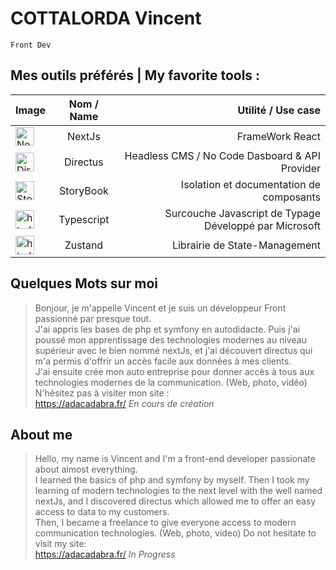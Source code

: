 # COTTALORDA Vincent

`Front Dev`

## Mes outils préférés | My favorite tools :
| Image         | Nom / Name    | Utilité / Use case  |
| ------------- |:-------------:| ---------:|
| <img src="https://ui-lib.com/blog/wp-content/uploads/2021/12/nextjs-boilerplate-logo.png" alt="NextJs" width="30" /> | NextJs | FrameWork React |
| <img src="https://camo.githubusercontent.com/ebf016c308b7472411bd951e5ee3c418a44c0755/68747470733a2f2f73332e616d617a6f6e6177732e636f6d2f662e636c2e6c792f6974656d732f33513238333030343348315931633146314b32442f64697265637475732d6c6f676f2d737461636b65642e706e67" height="30" alt="Directus"/>     | Directus      |  Headless CMS / No Code Dasboard & API Provider     |
|<img src="https://d3uyj2gj5wa63n.cloudfront.net/wp-content/uploads/2019/08/011fc620-4cb2-11e9-a51a-fdbb10b4cabb-e1567090000539.png" height="30" alt="Storybook Logo"/> | StoryBook| Isolation et documentation de composants |
|<img src="https://res.cloudinary.com/practicaldev/image/fetch/s--LkL103Qa--/c_imagga_scale,f_auto,fl_progressive,h_900,q_auto,w_1600/https://d2eip9sf3oo6c2.cloudfront.net/tags/images/000/000/377/landscape/typescriptlang.png" height="30" alt="html js & css"/> | Typescript| Surcouche Javascript de Typage Développé par Microsoft |
|<img src="https://repository-images.githubusercontent.com/180328715/fca49300-e7f1-11ea-9f51-cfd949b31560" height="30" alt="html js & css"/>| Zustand | Librairie de State-Management | 

## Quelques Mots sur moi

> Bonjour, je m'appelle Vincent et je suis un développeur Front passionné par presque tout.<br/>
> J'ai appris les bases de php et symfony en autodidacte. Puis j'ai poussé mon apprentissage des technologies modernes au niveau supérieur avec le bien nommé nextJs, et j'ai découvert directus qui m'a permis d'offrir un accès facile aux données à mes clients.<br/>
> J'ai ensuite crée mon auto entreprise pour donner accès à tous aux technologies modernes de la communication. (Web, photo, vidéo) N'hésitez pas à visiter mon site :<br/>
> https://adacadabra.fr/
> *En cours de création*

## About me

> Hello, my name is Vincent and I'm a front-end developer passionate about almost everything.<br/>
> I learned the basics of php and symfony by myself. Then I took my learning of modern technologies to the next level with the well named nextJs, and I discovered directus which allowed me to offer an easy access to data to my customers.<br/>
> Then, I became a freelance to give everyone access to modern communication technologies. (Web, photo, video) Do not hesitate to visit my site:<br/>
> https://adacadabra.fr/
> *In Progress*


